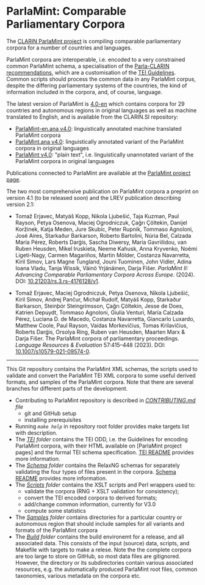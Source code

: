 # ParlaMint: Comparable Parliamentary Corpora

The [CLARIN ParlaMint project](https://www.clarin.eu/parlamint)
is compiling comparable parliamentary corpora for a number of countries and languages. 

ParlaMint corpora are interoperable, i.e. encoded to a very constrained common ParlaMint schema, a
specialisation of the [Parla-CLARIN recommendations](https://clarin-eric.github.io/parla-clarin/),
which are a customisation of the [TEI Guidelines](https://tei-c.org/guidelines/p5/).  Common scripts
should process the common data in any ParlaMint corpus, despite the differing parliamentary
systems of the countries, the kind of information included in the corpora, and, of course, language.

The latest version of ParlaMint is [4.0-en](https://github.com/clarin-eric/ParlaMint/releases/tag/v4.0-en)
which contains corpora for 29 countries and autonomous regions in original languages as well as machine
translated to English, and is available from the CLARIN.SI repository:

- [ParlaMint-en.ana v4.0](http://hdl.handle.net/11356/1864): linguistically annotated machine translated ParlaMint corpora
- [ParlaMint.ana v4.0](http://hdl.handle.net/11356/1860): linguistically annotated variant of the ParlaMint corpora in original languages
- [ParlaMint v4.0](http://hdl.handle.net/11356/1859): "plain text", i.e. linguistically unannotated variant of the ParlaMint corpora in original languages

Publications connected to ParlaMint are available at the
[ParlaMint project page](https://www.clarin.eu/parlamint#publications-and%C2%A0presentations).

The two most comprehensive publication on ParlaMint corpora a preprint on version 4.1 (to be released soon)
and the LREV publication describing  version 2.1:

- Tomaž Erjavec, Matyáš Kopp, Nikola Ljubešić, Taja Kuzman, Paul Rayson, Petya Osenova, Maciej
  Ogrodniczuk, Çağrı Çöltekin, Danijel Koržinek, Katja Meden, Jure Skubic, Peter Rupnik, Tommaso
  Agnoloni, José Aires, Starkaður Barkarson, Roberto Bartolini, Núria Bel, Calzada María Pérez,
  Roberts Darģis, Sascha Diwersy, Maria Gavriilidou, van Ruben Heusden, Mikel Iruskieta, Neeme
  Kahusk, Anna Kryvenko, Noémi Ligeti-Nagy, Carmen Magariños, Martin Mölder, Costanza
  Navarretta, Kiril Simov, Lars Magne Tungland, Jouni Tuominen, John Vidler, Adina Ioana Vladu,
  Tanja Wissik, Väinö Yrjänäinen, Darja Fišer.
  *ParlaMint II: Advancing Comparable Parliamentary Corpora Across Europe*.
  (2024).
  DOI: [10.21203/rs.3.rs-4176128/v1](https://doi.org/10.21203/rs.3.rs-4176128/v1).
  
- Tomaž Erjavec, Maciej Ogrodniczuk, Petya Osenova, Nikola Ljubešić, Kiril Simov, Andrej Pančur,
  Michał Rudolf, Matyáš Kopp, Starkaður Barkarson, Steinþór Steingrímsson, Çağrı Çöltekin, Jesse
  de Does, Katrien Depuydt, Tommaso Agnoloni, Giulia Venturi, María Calzada Pérez, Luciana D. de
  Macedo, Costanza Navarretta, Giancarlo Luxardo, Matthew Coole, Paul Rayson, Vaidas Morkevičius,
  Tomas Krilavičius, Roberts Darǵis, Orsolya Ring, Ruben van Heusden, Maarten Marx & Darja Fišer.
  The ParlaMint corpora of parliamentary proceedings.
  *Language Resources & Evaluation* 57:415–448 (2023).
  DOI: [10.1007/s10579-021-09574-0](https://doi.org/10.1007/s10579-021-09574-0).
   
****

This Git repository contains the ParlaMint XML schemas, the scripts used to validate and convert the
ParlaMint TEI XML corpora to some useful derived formats, and samples of the ParlaMint corpora.
Note that there are several branches for different parts of the development.

* Contributing to ParlaMint repository is described in *[CONTRIBUTING.md](CONTRIBUTING.md) file*
  * git and GitHub setup
  * installing prerequisites
* Running *`make help`* in repository root folder provides make targets list with description.
* The *[TEI](TEI/) folder* contains the TEI ODD, i.e. the Guidelines for encoding ParlaMint corpora,
  with their HTML available on [ParlaMint project pages] and the formal TEI schema specification.
  [TEI README](TEI/README.md) provides more information.
* The *[Schema](Schema/) folder* contains the RelaxNG schemas for separately validating the
  four types of files present in the corpora.
  [Schema README](Schema/README.md) provides more information.
* The *[Scripts](Scripts/) folder* contains the XSLT scripts and Perl wrappers used to:
  * validate the corpora (RNG + XSLT validation for consistency);
  * convert the TEI encoded corpora to derived formats;
  * add/change common information, currently for V3.0
  * compute some statistics
* The *[Samples](Samples/) folder* contains directories for a particular country or autonomous region
  that should include samples for all variants and formats of the ParlaMint corpora
* The *[Build](Build/) folder* contains the build environemt for a release, and all associated data.
  This consists of the input (source) data, scripts, and Makefile with targets to make a relese.
  Note the the complete corpora are too large to store on GitHub, so most data files are gitignored.
  However, the directory or its subdirectories contain
  various associated resources, e.g. the automatically produced ParlaMint root files, common taxonomies,
  various metadata on the corpora etc.
